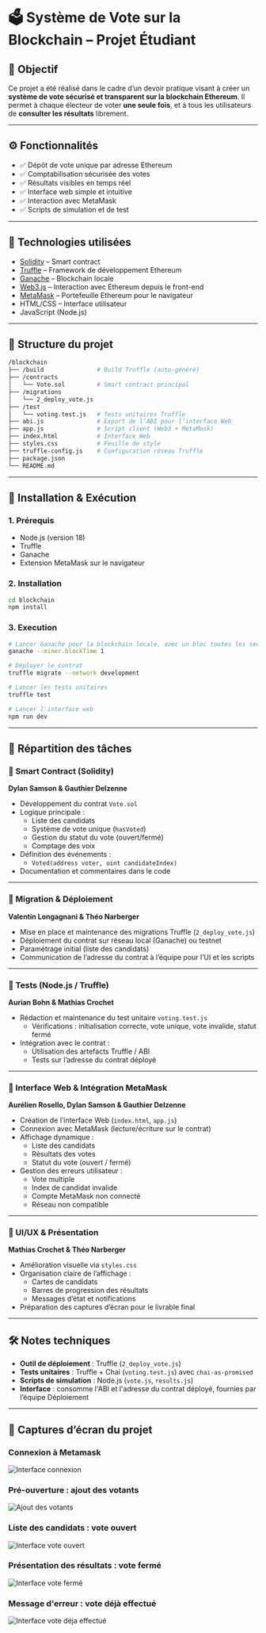 # 🗳️ Système de Vote sur la Blockchain – Projet Étudiant

## 🎯 Objectif

Ce projet a été réalisé dans le cadre d’un devoir pratique visant à créer un **système de vote sécurisé et transparent sur la blockchain Ethereum**. Il permet à chaque électeur de voter **une seule fois**, et à tous les utilisateurs de **consulter les résultats** librement.

---

## ⚙️ Fonctionnalités

- ✅ Dépôt de vote unique par adresse Ethereum
- ✅ Comptabilisation sécurisée des votes
- ✅ Résultats visibles en temps réel
- ✅ Interface web simple et intuitive
- ✅ Interaction avec MetaMask
- ✅ Scripts de simulation et de test

---

## 🧱 Technologies utilisées

- [Solidity](https://docs.soliditylang.org) – Smart contract
- [Truffle](https://trufflesuite.com/truffle/) – Framework de développement Ethereum
- [Ganache](https://trufflesuite.com/ganache/) – Blockchain locale
- [Web3.js](https://web3js.readthedocs.io/) – Interaction avec Ethereum depuis le front-end
- [MetaMask](https://metamask.io/) – Portefeuille Ethereum pour le navigateur
- HTML/CSS – Interface utilisateur
- JavaScript (Node.js)

---

## 📁 Structure du projet

```bash
/blockchain
├── /build               # Build Truffle (auto-généré)
├── /contracts
│   └── Vote.sol         # Smart contract principal
├── /migrations
│   └── 2_deploy_vote.js
├── /test
│   └── voting.test.js   # Tests unitaires Truffle
├── abi.js               # Export de l’ABI pour l’interface Web
├── app.js               # Script client (Web3 + MetaMask)
├── index.html           # Interface Web
├── styles.css           # Feuille de style
├── truffle-config.js    # Configuration réseau Truffle
├── package.json
└── README.md
```

---

## 🚀 Installation & Exécution

### 1. Prérequis

- Node.js (version 18)
- Truffle
- Ganache
- Extension MetaMask sur le navigateur

### 2. Installation

```bash
cd blockchain
npm install
```

### 3. Execution

```bash
# Lancer Ganache pour la blockchain locale, avec un bloc toutes les secondes
ganache --miner.blockTime 1

# Déployer le contrat
truffle migrate --network development

# Lancer les tests unitaires
truffle test

# Lancer l'interface web
npm run dev
```

---

## 👥 Répartition des tâches

### 🔹 Smart Contract (Solidity)

**Dylan Samson & Gauthier Delzenne**

- Développement du contrat `Vote.sol`
- Logique principale :
  - Liste des candidats
  - Système de vote unique (`hasVoted`)
  - Gestion du statut du vote (ouvert/fermé)
  - Comptage des voix
- Définition des événements :
  - `Voted(address voter, uint candidateIndex)`
- Documentation et commentaires dans le code

---

### 🔹 Migration & Déploiement

**Valentin Longagnani & Théo Narberger**

- Mise en place et maintenance des migrations Truffle (`2_deploy_vote.js`)
- Déploiement du contrat sur réseau local (Ganache) ou testnet
- Paramétrage initial (liste des candidats)
- Communication de l’adresse du contrat à l’équipe pour l’UI et les scripts

---

### 🔹 Tests (Node.js / Truffle)

**Aurian Bohn & Mathias Crochet**

- Rédaction et maintenance du test unitaire `voting.test.js`
  - Vérifications : initialisation correcte, vote unique, vote invalide, statut fermé
- Intégration avec le contrat :
  - Utilisation des artefacts Truffle / ABI
  - Tests sur l’adresse du contrat déployé

---

### 🔹 Interface Web & Intégration MetaMask

**Aurélien Rosello, Dylan Samson & Gauthier Delzenne**

- Création de l’interface Web (`index.html`, `app.js`)
- Connexion avec MetaMask (lecture/écriture sur le contrat)
- Affichage dynamique :
  - Liste des candidats
  - Résultats des votes
  - Statut du vote (ouvert / fermé)
- Gestion des erreurs utilisateur :
  - Vote multiple
  - Index de candidat invalide
  - Compte MetaMask non connecté
  - Réseau non compatible

---

### 🔹 UI/UX & Présentation

**Mathias Crochet & Théo Narberger**

- Amélioration visuelle via `styles.css`
- Organisation claire de l’affichage :
  - Cartes de candidats
  - Barres de progression des résultats
  - Messages d’état et notifications
- Préparation des captures d’écran pour le livrable final

---

## 🛠️ Notes techniques

- **Outil de déploiement** : Truffle (`2_deploy_vote.js`)
- **Tests unitaires** : Truffle + Chai (`voting.test.js`) avec `chai-as-promised`
- **Scripts de simulation** : Node.js (`vote.js`, `results.js`)
- **Interface** : consomme l'ABI et l'adresse du contrat déployé, fournies par l’équipe Déploiement

---

## 📸 Captures d’écran du projet

### Connexion à Metamask

![Interface connexion](docs/1.png)

### Pré-ouverture : ajout des votants

![Ajout des votants](docs/2.png)

### Liste des candidats : vote ouvert

![Interface vote ouvert](docs/3.png)

### Présentation des résultats : vote fermé

![Interface vote fermé](docs/4.png)

### Message d'erreur : vote déjà effectué

![Interface vote déja effectué](docs/5.png)
